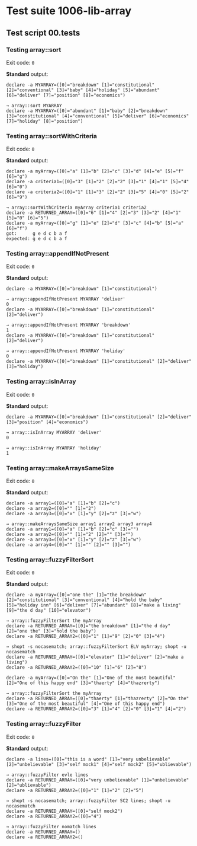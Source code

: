 # Test suite 1006-lib-array

## Test script 00.tests

### Testing array::sort

Exit code: `0`

**Standard** output:

```plaintext
declare -a MYARRAY=([0]="breakdown" [1]="constitutional" [2]="conventional" [3]="baby" [4]="holiday" [5]="abundant" [6]="deliver" [7]="position" [8]="economics")

→ array::sort MYARRAY
declare -a MYARRAY=([0]="abundant" [1]="baby" [2]="breakdown" [3]="constitutional" [4]="conventional" [5]="deliver" [6]="economics" [7]="holiday" [8]="position")
```

### Testing array::sortWithCriteria

Exit code: `0`

**Standard** output:

```plaintext
declare -a myArray=([0]="a" [1]="b" [2]="c" [3]="d" [4]="e" [5]="f" [6]="g")
declare -a criteria1=([0]="3" [1]="2" [2]="2" [3]="1" [4]="1" [5]="4" [6]="0")
declare -a criteria2=([0]="1" [1]="3" [2]="2" [3]="5" [4]="0" [5]="2" [6]="9")

→ array::sortWithCriteria myArray criteria1 criteria2
declare -a RETURNED_ARRAY=([0]="6" [1]="4" [2]="3" [3]="2" [4]="1" [5]="0" [6]="5")
declare -a myArray=([0]="g" [1]="e" [2]="d" [3]="c" [4]="b" [5]="a" [6]="f")
got:      g e d c b a f
expected: g e d c b a f
```

### Testing array::appendIfNotPresent

Exit code: `0`

**Standard** output:

```plaintext
declare -a MYARRAY=([0]="breakdown" [1]="constitutional")

→ array::appendIfNotPresent MYARRAY 'deliver'
0
declare -a MYARRAY=([0]="breakdown" [1]="constitutional" [2]="deliver")

→ array::appendIfNotPresent MYARRAY 'breakdown'
1
declare -a MYARRAY=([0]="breakdown" [1]="constitutional" [2]="deliver")

→ array::appendIfNotPresent MYARRAY 'holiday'
0
declare -a MYARRAY=([0]="breakdown" [1]="constitutional" [2]="deliver" [3]="holiday")
```

### Testing array::isInArray

Exit code: `0`

**Standard** output:

```plaintext
declare -a MYARRAY=([0]="breakdown" [1]="constitutional" [2]="deliver" [3]="position" [4]="economics")

→ array::isInArray MYARRAY 'deliver'
0

→ array::isInArray MYARRAY 'holiday'
1
```

### Testing array::makeArraysSameSize

Exit code: `0`

**Standard** output:

```plaintext
declare -a array1=([0]="a" [1]="b" [2]="c")
declare -a array2=([0]="" [1]="2")
declare -a array3=([0]="x" [1]="y" [2]="z" [3]="w")

→ array::makeArraysSameSize array1 array2 array3 array4
declare -a array1=([0]="a" [1]="b" [2]="c" [3]="")
declare -a array2=([0]="" [1]="2" [2]="" [3]="")
declare -a array3=([0]="x" [1]="y" [2]="z" [3]="w")
declare -a array4=([0]="" [1]="" [2]="" [3]="")
```

### Testing array::fuzzyFilterSort

Exit code: `0`

**Standard** output:

```plaintext
declare -a myArray=([0]="one the" [1]="the breakdown" [2]="constitutional" [3]="conventional" [4]="hold the baby" [5]="holiday inn" [6]="deliver" [7]="abundant" [8]="make a living" [9]="the d day" [10]="elevator")

→ array::fuzzyFilterSort the myArray
declare -a RETURNED_ARRAY=([0]="the breakdown" [1]="the d day" [2]="one the" [3]="hold the baby")
declare -a RETURNED_ARRAY2=([0]="1" [1]="9" [2]="0" [3]="4")

→ shopt -s nocasematch; array::fuzzyFilterSort ELV myArray; shopt -u nocasematch
declare -a RETURNED_ARRAY=([0]="elevator" [1]="deliver" [2]="make a living")
declare -a RETURNED_ARRAY2=([0]="10" [1]="6" [2]="8")

declare -a myArray=([0]="On the" [1]="One of the most beautiful" [2]="One of this happy end" [3]="thaerty" [4]="thazrerty")

→ array::fuzzyFilterSort the myArray
declare -a RETURNED_ARRAY=([0]="thaerty" [1]="thazrerty" [2]="On the" [3]="One of the most beautiful" [4]="One of this happy end")
declare -a RETURNED_ARRAY2=([0]="3" [1]="4" [2]="0" [3]="1" [4]="2")
```

### Testing array::fuzzyFilter

Exit code: `0`

**Standard** output:

```plaintext
declare -a lines=([0]="this is a word" [1]="very unbelievable" [2]="unbelievable" [3]="self mock1" [4]="self mock2" [5]="ublievable")

→ array::fuzzyFilter evle lines
declare -a RETURNED_ARRAY=([0]="very unbelievable" [1]="unbelievable" [2]="ublievable")
declare -a RETURNED_ARRAY2=([0]="1" [1]="2" [2]="5")

→ shopt -s nocasematch; array::fuzzyFilter SC2 lines; shopt -u nocasematch
declare -a RETURNED_ARRAY=([0]="self mock2")
declare -a RETURNED_ARRAY2=([0]="4")

→ array::fuzzyFilter nomatch lines
declare -a RETURNED_ARRAY=()
declare -a RETURNED_ARRAY2=()
```

